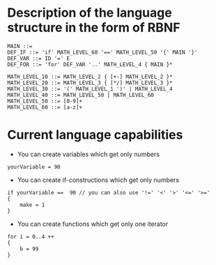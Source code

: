 # Description of the language structure in the form of RBNF
```
MAIN ::= 
DEF_IF ::= 'if' MATH_LEVEL_60 '==' MATH_LEVEL_50 '{' MAIN '}'
DEF_VAR ::= ID '=' E
DEF_FOR ::= 'for' DEF_VAR '..' MATH_LEVEL_4 { MAIN }* 

MATH_LEVEL_10 ::= MATH_LEVEL_2 { [+-] MATH_LEVEL_2 }*
MATH_LEVEL_20 ::= MATH_LEVEL_3 { [*/] MATH_LEVEL_3 }*
MATH_LEVEL_30 ::= '(' MATH_LEVEL_1 ')' | MATH_LEVEL_4
MATH_LEVEL_40 ::= MATH_LEVEL_50 | MATH_LEVEL_60
MATH_LEVEL_50 ::= [0-9]+
MATH_LEVEL_60 ::= [a-z]+
```

# Сurrent language capabilities

- You can create variables which get only numbers
```
yourVariable = 90
```
- You can create if-constructions which get only numbers
```
if yourVariable ==  90 // you can also use '!=' '<' '>' '<=' '>='
{
    make = 1
}
```

- You can create functions which get only one iterator
```
for i = 0..4 ++
{
    b = 99
}
```
